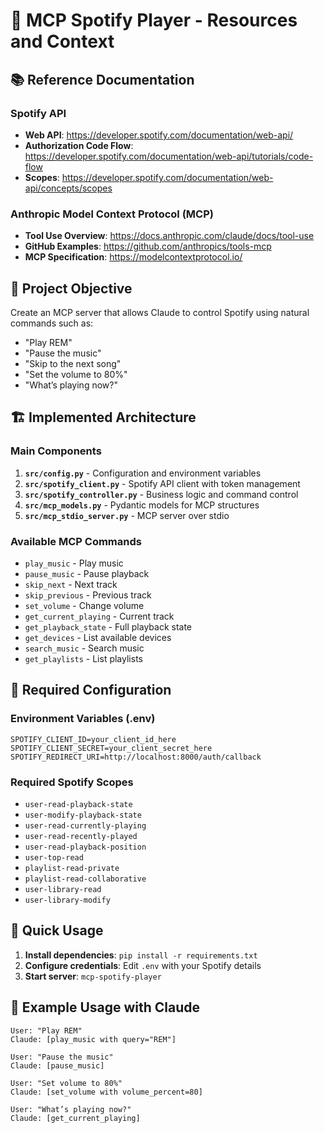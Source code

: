 # 🎵 MCP Spotify Player - Resources and Context

## 📚 Reference Documentation

### Spotify API
- **Web API**: https://developer.spotify.com/documentation/web-api/
- **Authorization Code Flow**: https://developer.spotify.com/documentation/web-api/tutorials/code-flow
- **Scopes**: https://developer.spotify.com/documentation/web-api/concepts/scopes

### Anthropic Model Context Protocol (MCP)
- **Tool Use Overview**: https://docs.anthropic.com/claude/docs/tool-use
- **GitHub Examples**: https://github.com/anthropics/tools-mcp
- **MCP Specification**: https://modelcontextprotocol.io/

## 🎯 Project Objective

Create an MCP server that allows Claude to control Spotify using natural commands such as:
- "Play REM"
- "Pause the music"
- "Skip to the next song"
- "Set the volume to 80%"
- "What’s playing now?"

## 🏗️ Implemented Architecture

### Main Components
1. **`src/config.py`** - Configuration and environment variables
2. **`src/spotify_client.py`** - Spotify API client with token management
3. **`src/spotify_controller.py`** - Business logic and command control
4. **`src/mcp_models.py`** - Pydantic models for MCP structures
5. **`src/mcp_stdio_server.py`** - MCP server over stdio

### Available MCP Commands
- `play_music` - Play music
- `pause_music` - Pause playback
- `skip_next` - Next track
- `skip_previous` - Previous track
- `set_volume` - Change volume
- `get_current_playing` - Current track
- `get_playback_state` - Full playback state
- `get_devices` - List available devices
- `search_music` - Search music
- `get_playlists` - List playlists

## 🔧 Required Configuration

### Environment Variables (.env)
```env
SPOTIFY_CLIENT_ID=your_client_id_here
SPOTIFY_CLIENT_SECRET=your_client_secret_here
SPOTIFY_REDIRECT_URI=http://localhost:8000/auth/callback
```

### Required Spotify Scopes
- `user-read-playback-state`
- `user-modify-playback-state`
- `user-read-currently-playing`
- `user-read-recently-played`
- `user-read-playback-position`
- `user-top-read`
- `playlist-read-private`
- `playlist-read-collaborative`
- `user-library-read`
- `user-library-modify`

## 🚀 Quick Usage

1. **Install dependencies**: `pip install -r requirements.txt`
2. **Configure credentials**: Edit `.env` with your Spotify details
3. **Start server**: `mcp-spotify-player`

## 🎵 Example Usage with Claude

```
User: "Play REM"
Claude: [play_music with query="REM"]

User: "Pause the music"
Claude: [pause_music]

User: "Set volume to 80%"
Claude: [set_volume with volume_percent=80]

User: "What’s playing now?"
Claude: [get_current_playing]
```
